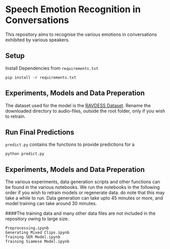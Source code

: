 # Speech Emotion Recognition in Conversations
This repository aims to recognise the various emotions in conversations exhibited by various speakers.


## Setup
Install Dependencies from ```requirements.txt```
```
pip install -r requirements.txt
```
## Experiments, Models and Data Preperation
The dataset used for the model is the [RAVDESS Dataset](https://www.kaggle.com/uwrfkaggler/ravdess-emotional-speech-audio). Rename the downloaded directory to audio-files, outside the root folder, only if you wish to retrain.

## Run Final Predictions
```predict.py``` contains the functions to provide predictions for a
```
python predict.py
```

## Experiments, Models and Data Preperation
The various experiments, data generation scripts and other functions can be found in the various notebooks. 
We run the notebooks in the following order if you wish to retrain models or regenerate data. do note that this may take a while to run. Data generation can take upto 45 minutes or more, and model training can take around 30 minutes. 

####The training data and many other data files are not included in the repository owing to large size.

```
Preprocessing.ipynb
Generating Mixed Clips.ipynb
Training SER Model.ipynb
Training Siamese Model.ipynb
```

